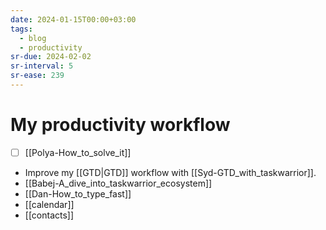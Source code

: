 ```yaml
---
date: 2024-01-15T00:00+03:00
tags:
  - blog
  - productivity
sr-due: 2024-02-02
sr-interval: 5
sr-ease: 239
---
```


# My productivity workflow

- [ ] [[Polya-How_to_solve_it]]
- Improve my [[GTD|GTD]] workflow with [[Syd-GTD_with_taskwarrior]].
- [[Babej-A_dive_into_taskwarrior_ecosystem]]
- [[Dan-How_to_type_fast]]
- [[calendar]]
- [[contacts]]
